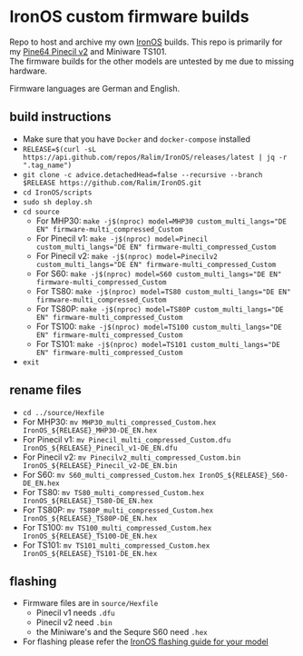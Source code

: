 # IronOS custom firmware builds

Repo to host and archive my own [IronOS](https://github.com/Ralim/IronOS) builds. This repo is primarily for my [Pine64 Pinecil v2](https://wiki.pine64.org/wiki/Pinecil) and Miniware TS101. \
The firmware builds for the other models are untested by me due to missing hardware.

Firmware languages are German and English.

## build instructions
- Make sure that you have `Docker` and `docker-compose` installed
- `RELEASE=$(curl -sL https://api.github.com/repos/Ralim/IronOS/releases/latest | jq -r ".tag_name")`
- `git clone -c advice.detachedHead=false --recursive --branch $RELEASE https://github.com/Ralim/IronOS.git`
- `cd IronOS/scripts`
- `sudo sh deploy.sh`
- `cd source`
    - For MHP30: `make -j$(nproc) model=MHP30 custom_multi_langs="DE EN" firmware-multi_compressed_Custom`
    - For Pinecil v1: `make -j$(nproc) model=Pinecil custom_multi_langs="DE EN" firmware-multi_compressed_Custom`
    - For Pinecil v2: `make -j$(nproc) model=Pinecilv2 custom_multi_langs="DE EN" firmware-multi_compressed_Custom`
    - For S60: `make -j$(nproc) model=S60 custom_multi_langs="DE EN" firmware-multi_compressed_Custom`
    - For TS80: `make -j$(nproc) model=TS80 custom_multi_langs="DE EN" firmware-multi_compressed_Custom`
    - For TS80P: `make -j$(nproc) model=TS80P custom_multi_langs="DE EN" firmware-multi_compressed_Custom`
    - For TS100: `make -j$(nproc) model=TS100 custom_multi_langs="DE EN" firmware-multi_compressed_Custom`
    - For TS101: `make -j$(nproc) model=TS101 custom_multi_langs="DE EN" firmware-multi_compressed_Custom`
- `exit`
## rename files
- `cd ../source/Hexfile`
- For MHP30: `mv MHP30_multi_compressed_Custom.hex IronOS_${RELEASE}_MHP30-DE_EN.hex`
- For Pinecil v1: `mv Pinecil_multi_compressed_Custom.dfu IronOS_${RELEASE}_Pinecil_v1-DE_EN.dfu`
- For Pinecil v2: `mv Pinecilv2_multi_compressed_Custom.bin IronOS_${RELEASE}_Pinecil_v2-DE_EN.bin`
- For S60: `mv S60_multi_compressed_Custom.hex IronOS_${RELEASE}_S60-DE_EN.hex`
- For TS80: `mv TS80_multi_compressed_Custom.hex IronOS_${RELEASE}_TS80-DE_EN.hex`
- For TS80P: `mv TS80P_multi_compressed_Custom.hex IronOS_${RELEASE}_TS80P-DE_EN.hex`
- For TS100: `mv TS100_multi_compressed_Custom.hex IronOS_${RELEASE}_TS100-DE_EN.hex`
- For TS101: `mv TS101_multi_compressed_Custom.hex IronOS_${RELEASE}_TS101-DE_EN.hex`
## flashing
- Firmware files are in `source/Hexfile`
    - Pinecil v1 needs `.dfu`
    - Pinecil v2 need `.bin`
    - the Miniware's and the Sequre S60 need `.hex`
- For flashing please refer the [IronOS flashing guide for your model](https://ralim.github.io/IronOS/GettingStarted/)
